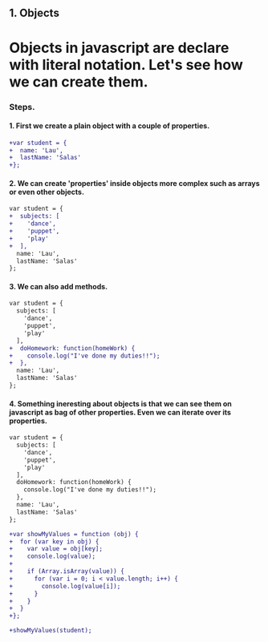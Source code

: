 ## 1. Objects

# Objects in javascript are declare with literal notation. Let's see how we can create them.

### Steps.


#### 1. First we create a plain object with a couple of properties.

```diff
+var student = {
+  name: 'Lau',
+  lastName: 'Salas'
+};
```

#### 2. We can create 'properties' inside objects more complex such as arrays or even other objects.

```diff
var student = {
+  subjects: [
+    'dance',
+    'puppet',
+    'play'
+  ],
  name: 'Lau',
  lastName: 'Salas'
};
```

#### 3. We can also add methods.

```diff
var student = {
  subjects: [
    'dance',
    'puppet',
    'play'
  ],
+  doHomework: function(homeWork) {
+    console.log("I've done my duties!!");
+  },
  name: 'Lau',
  lastName: 'Salas'
};
```

#### 4. Something ineresting about objects is that we can see them on javascript as bag of other properties. Even we can iterate over its properties.

```diff
var student = {
  subjects: [
    'dance',
    'puppet',
    'play'
  ],
  doHomework: function(homeWork) {
    console.log("I've done my duties!!");
  },
  name: 'Lau',
  lastName: 'Salas'
};

+var showMyValues = function (obj) {
+  for (var key in obj) {
+    var value = obj[key];
+    console.log(value);
+
+    if (Array.isArray(value)) {
+      for (var i = 0; i < value.length; i++) {
+        console.log(value[i]);
+      }
+    }
+  }
+};

+showMyValues(student);
```

